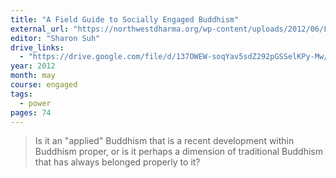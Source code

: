 ```yaml
---
title: "A Field Guide to Socially Engaged Buddhism"
external_url: "https://northwestdharma.org/wp-content/uploads/2012/06/Field-Guide-to-Socially-Engaged-Buddhsim.pdf"
editor: "Sharon Suh"
drive_links:
  - "https://drive.google.com/file/d/137OWEW-soqYav5sdZ292pGSSelKPy-Mw/view?usp=drivesdk"
year: 2012
month: may
course: engaged
tags:
  - power
pages: 74
---
```


> Is it an "applied" Buddhism that is a recent development within Buddhism proper, or is it perhaps a dimension of traditional Buddhism that has always belonged properly to it?
